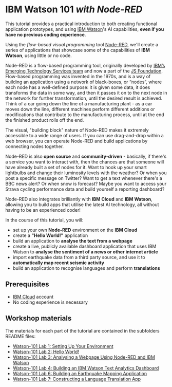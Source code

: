 # **IBM Watson 101** _with Node-RED_
This tutorial provides a practical introduction to both creating functional application prototypes, and using [IBM Watson](https://www.ibm.com/watson)'s AI capabilities, **even if you have no previous coding experience**.

Using the _flow-based visual programming_ tool [Node-RED](https://nodered.org/), we'll create a series of applications that showcase some of the capabilities of **IBM Watson**, using little or no code.

Node-RED is a flow-based programming tool, originally developed by [IBM’s Emerging Technology Services team](https://emerging-technology.co.uk/) and now a part of the [JS Foundation](https://js.foundation/). Flow-based programming was invented in the 1970s, and is a way of building an application using a network of black-boxes, or “nodes”, where each node has a well-defined purpose: it is given some data, it does transforms the data in some way, and then it passes it on to the next node in the network for further transformation, until the desired result is achieved. Think of a car going down the line of a manufacturing plant - as a car moves down the line, different machines perform different additions or modifications that contribute to the manufacturing process, until at the end the finished product rolls off the end.

The visual, "building block" nature of Node-RED makes it extremely accessible to a wide range of users. If you can use drag-and-drop within a web browser, you can operate Node-RED and build applications by connecting nodes together.

Node-RED is also **open source** and **community-driven** - basically, if there's a service you want to interact with, then the chances are that someone will have already built a set of nodes for it. Want to hook up your smart lightbulbs and change their luminosity levels with the weather? Or when you post a specific message on Twitter? Want to get a text whenever there's a BBC news alert? Or when snow is forecast? Maybe you want to access your Strava cycling performance data and build yourself a reporting dashboard?

Node-RED also integrates brilliantly with **IBM Cloud** and **IBM Watson**, allowing you to build apps that utilise the latest AI technology, all without having to be an experienced coder!

In the course of this tutorial, you will:

- set up your own **Node-RED** environment on the **IBM Cloud**
- create a **"Hello World!"** application
- build an application to **analyse the text from a webpage**
- create a live, publicly available dashboard application that uses IBM Watson to **analyse the sentiment of a news or other internet article**
- import earthquake data from a third party source, and use it to **automatically map recent seismic activity**
- build an application to recognise languages and perform **translations**

## Prerequisites
- [IBM Cloud](https://cloud.ibm.com) account
- No coding experience is necessary

## Workshop materials
The materials for each part of the tutorial are contained in the subfolders README files:
* [Watson-101 Lab 1: Setting Up Your Environment](./1-Setup)
* [Watson-101 Lab 2: Hello World!](./2-Hello-World)
* [Watson-101 Lab 3: Analysing a Webpage Using Node-RED and IBM Watson](./3-NLU)
* [Watson-101 Lab 4: Building an IBM Watson Text Analytics Dashboard](./4-Dashboard)
* [Watson-101 Lab 6: Building an Earthquake Mapping Application](./6-Earthquake)
* [Watson-101 Lab 7: Constructing a Language Translation App](./7-Translation)

